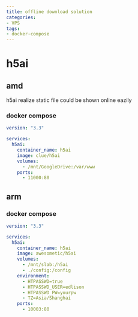 ```yaml
---
title: offline download solution
categories: 
- VPS
tags: 
- docker-compose
---
```


# h5ai

## amd

h5ai realize static file could be shown online eazily

### docker compose

```yaml
version: "3.3"

services:
  h5ai:
    container_name: h5ai
    image: clue/h5ai
    volumes:
      - /mnt/GoogleDrive:/var/www
    ports:
      - 11000:80
```

## arm

### docker compose

```yaml
version: "3.3"

services:
  h5ai:
    container_name: h5ai
    image: awesometic/h5ai
    volumes:
      - /mnt/slab:/h5ai
      - ./config:/config
    environment:
      - HTPASSWD=true
      - HTPASSWD_USER=edlison
      - HTPASSWD_PW=yourpw
      - TZ=Asia/Shanghai
    ports:
      - 10003:80
```

